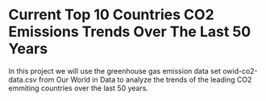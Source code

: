 # Current Top 10 Countries CO2 Emissions Trends Over The Last 50 Years
In this project we will use the greenhouse gas emission data set owid-co2-data.csv from Our World in Data to analyze the trends of the leading CO2 emmiting countries over the last 50 years. 
